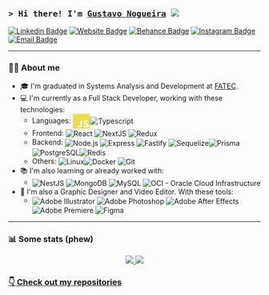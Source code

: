 ### <samp>&gt; Hi there! I'm <a href="https://linktr.ee/gusnogueira" target="_blank">Gustavo Nogueira</a> <img src="https://media.giphy.com/media/hvRJCLFzcasrR4ia7z/giphy.gif" width="30"> </samp>

[![Linkedin Badge](https://img.shields.io/badge/-LinkedIn-0e76a8?style=flat-square&logo=Linkedin&logoColor=white)](https://www.linkedin.com/in/gustavo-h-nogueira/)
[![Website Badge](https://img.shields.io/badge/Website-3b5998?style=flat-square&logo=google-chrome&logoColor=white)](https://linktr.ee/gusnogueira)
[![Behance Badge](https://img.shields.io/badge/-Behance-0057ff?style=flat-square&logo=Behance&logoColor=white)](https://www.behance.net/gushnogueira)
[![Instagram Badge](https://img.shields.io/badge/-Instagram-e4405f?style=flat-square&logo=Instagram&logoColor=white)](https://instagram.com/gushnogueira/)
[![Email Badge](https://img.shields.io/badge/-Gmail-c14438?style=flat-square&logo=Gmail&logoColor=white)](mailto:gus.h.nogueira@gmail.com)
<!-- [![Twitter Badge](https://img.shields.io/badge/-Twitter-00acee?style=flat-square&logo=Twitter&logoColor=white)](https://twitter.com/guzango)
[![Dev.to Badge](https://img.shields.io/badge/-Dev.to-0a0a0a?style=flat-square&logo=Dev.to&logoColor=white)](https://dev.to/gus-nogueira)
[![Twitch Badge](https://img.shields.io/badge/-Twitch-9146ff?style=flat-square&logo=Twitch&logoColor=white)](https://www.twitch.tv/gusnogueira) -->

<hr />

### 👨‍💻 About me

- 🎓 I'm graduated in Systems Analysis and Development at [FATEC](https://www.fatecbt.edu.br/fatec/).
- 💻 I'm currently as a Full Stack Developer, working with these technologies:
  - Languages: <img align="center" alt="Javascript" height="30" width="35" src="https://raw.githubusercontent.com/devicons/devicon/master/icons/javascript/javascript-plain.svg"><img align="center" alt="Typescript" height="30" width="35" src="https://devicons.railway.app/i/typescript.svg">
  - Frontend: <img align="center" alt="React" height="30" width="35" src="https://cdn.jsdelivr.net/gh/devicons/devicon/icons/react/react-original.svg"> <img align="center" alt="NextJS" height="30" width="35" src="https://devicons.railway.app/i/nextjs-light.svg"> <img align="center" alt="Redux" height="30" width="35" src="https://cdn.jsdelivr.net/gh/devicons/devicon/icons/redux/redux-original.svg">
  - Backend: <img align="center" alt="Node.js" height="30" width="35" src="https://cdn.jsdelivr.net/gh/devicons/devicon/icons/nodejs/nodejs-original.svg"> <img align="center" alt="Express" height="30" width="35" src="https://cdn.jsdelivr.net/gh/devicons/devicon/icons/express/express-original.svg"> <img align="center" alt="Fastify" height="30" width="35" src="https://devicons.railway.app/i/fastify-light.svg"> <img align="center" alt="Sequelize" height="30" width="35" src="https://cdn.jsdelivr.net/gh/devicons/devicon/icons/sequelize/sequelize-original.svg"><img align="center" alt="Prisma" height="30" width="35" src="https://devicons.railway.app/i/prisma-light.svg"> <img align="center" alt="PostgreSQL" height="30" width="35" src="https://cdn.jsdelivr.net/gh/devicons/devicon/icons/postgresql/postgresql-original-wordmark.svg"><img align="center" alt="Redis" height="30" width="35" src="https://cdn.jsdelivr.net/gh/devicons/devicon/icons/redis/redis-original-wordmark.svg">
  - Others: <img align="center" alt="Linux" height="30" width="35" src="https://cdn.jsdelivr.net/gh/devicons/devicon/icons/linux/linux-original.svg"><img align="center" alt="Docker" height="30" width="35" src="https://cdn.jsdelivr.net/gh/devicons/devicon/icons/docker/docker-plain-wordmark.svg"> <img align="center" alt="Git" height="30" width="35" src="https://devicons.railway.app/i/nginx.svg">
- 📚 I'm also learning or already worked with:
  - <img align="center" alt="NestJS" height="35" width="40" src="https://cdn.jsdelivr.net/gh/devicons/devicon/icons/nestjs/nestjs-plain.svg"> <img align="center" alt="MongoDB" height="30" width="35" src="https://cdn.jsdelivr.net/gh/devicons/devicon/icons/mongodb/mongodb-original-wordmark.svg"> <img align="center" alt="MySQL" height="30" width="35" src="https://devicons.railway.app/i/mysql.svg"> <img align="center" alt="OCI - Oracle Cloud Infrastructure" height="30" width="35" src="https://cdn.jsdelivr.net/gh/devicons/devicon/icons/oracle/oracle-original.svg" />
- 🎨 I'm also a Graphic Designer and Video Editor. With these tools:
  - <img align="center" alt="Adobe Illustrator" height="30" width="35" src="https://cdn.jsdelivr.net/gh/devicons/devicon/icons/illustrator/illustrator-line.svg" /> <img align="center" alt="Adobe Photoshop" height="30" width="35" src="https://cdn.jsdelivr.net/gh/devicons/devicon/icons/photoshop/photoshop-line.svg" /> <img align="center" alt="Adobe After Effects" height="30" width="35" src="https://cdn.jsdelivr.net/gh/devicons/devicon/icons/aftereffects/aftereffects-original.svg" /> <img align="center" alt="Adobe Premiere" height="30" width="35" src="https://cdn.jsdelivr.net/gh/devicons/devicon/icons/premierepro/premierepro-original.svg" /> <img align="center" alt="Figma" height="30" width="35" src="https://cdn.jsdelivr.net/gh/devicons/devicon/icons/figma/figma-original.svg" />
<!-- - 📄 [My resume](http://) -->

<hr />

### 📊 Some stats (phew)

<div align="center">
  <a href="https://github.com/gu-nogueira">
  <img height="160em" src="https://github-readme-stats.vercel.app/api?username=gu-nogueira&show_icons=true&theme=dracula&include_all_commits=true&count_private=true"/>
  <img height="160em" src="https://github-readme-stats.vercel.app/api/top-langs/?username=gu-nogueira&layout=compact&langs_count=4&theme=dracula"/>
</div>

### 👇 Check out my repositories
